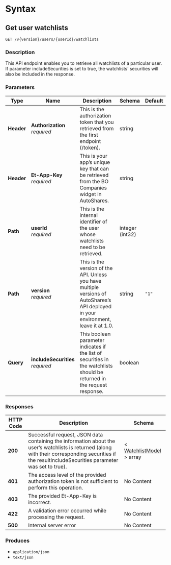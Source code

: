 # Syntax

## Get user watchlists

```
GET /v{version}/users/{userId}/watchlists
```

### Description

This API endpoint enables you to retrieve all watchlists of a particular user. If parameter includeSecurities is set to true, the watchlists’ securities will also be included in the response.

### Parameters

| Type       | Name                                                             | Description                                                                                                                           | Schema          | Default |
| ---------- | ---------------------------------------------------------------- | ------------------------------------------------------------------------------------------------------------------------------------- | --------------- | ------- |
| **Header** | <p><strong>Authorization</strong>  <br><em>required</em></p>     | This is the authorization token that you retrieved from the first endpoint (/token).                                                  | string          |         |
| **Header** | <p><strong>Et-App-Key</strong>  <br><em>required</em></p>        | This is your app’s unique key that can be retrieved from the BO Companies widget in AutoShares.                                      | string          |         |
| **Path**   | <p><strong>userId</strong>  <br><em>required</em></p>            | This is the internal identifier of the user whose watchlists need to be retrieved.                                                    | integer (int32) |         |
| **Path**   | <p><strong>version</strong>  <br><em>required</em></p>           | This is the version of the API. Unless you have multiple versions of AutoShares’s API deployed in your environment, leave it at 1.0. | string          | `"1"`   |
| **Query**  | <p><strong>includeSecurities</strong>  <br><em>required</em></p> | This boolean parameter indicates if the list of securities in the watchlists should be returned in the request response.              | boolean         |         |

### Responses

| HTTP Code | Description                                                                                                                                                                                            | Schema                                                                      |
| --------- | ------------------------------------------------------------------------------------------------------------------------------------------------------------------------------------------------------ | --------------------------------------------------------------------------- |
| **200**   | Successful request, JSON data containing the information about the user’s watchlists is returned (along with their corresponding securities if the resultIncludeSecurities parameter was set to true). | < [WatchlistModel](watchlists\_getuserwatchlists.md#watchlistmodel) > array |
| **401**   | The access level of the provided authorization token is not sufficient to perform this operation.                                                                                                      | No Content                                                                  |
| **403**   | The provided Et-App-Key is incorrect.                                                                                                                                                                  | No Content                                                                  |
| **422**   | A validation error occurred while processing the request.                                                                                                                                              | No Content                                                                  |
| **500**   | Internal server error                                                                                                                                                                                  | No Content                                                                  |

### Produces

* `application/json`
* `text/json`
